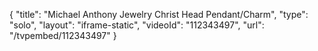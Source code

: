 {
    "title": "Michael Anthony Jewelry Christ Head Pendant\/Charm",
    "type": "solo",
    "layout": "iframe-static",
    "videoId": "112343497",
    "url": "\/tvpembed\/112343497"
}